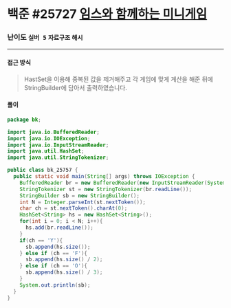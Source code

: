 # 백준 #25727 [임스와 함께하는 미니게임](https://www.acmicpc.net/problem/25727)

### 난이도 `실버 5` `자료구조` `해시`

---

#### 접근 방식

> HastSet을 이용해 중복된 값을 제거해주고 각 게임에 맞게 계산을 해준 뒤에 StringBuilder에 담아서 출력하였습니다.

#### 풀이

```java
package bk;

import java.io.BufferedReader;
import java.io.IOException;
import java.io.InputStreamReader;
import java.util.HashSet;
import java.util.StringTokenizer;

public class bk_25757 {
  public static void main(String[] args) throws IOException {
    BufferedReader br = new BufferedReader(new InputStreamReader(System.in));
    StringTokenizer st = new StringTokenizer(br.readLine());
    StringBuilder sb = new StringBuilder();
    int N = Integer.parseInt(st.nextToken());
    char ch = st.nextToken().charAt(0);
    HashSet<String> hs = new HashSet<String>();
    for(int i = 0; i < N; i++){
      hs.add(br.readLine());
    }
    if(ch == 'Y'){
      sb.append(hs.size());
    } else if (ch == 'F'){
      sb.append(hs.size() / 2);
    } else if (ch == 'O'){
      sb.append(hs.size() / 3);
    }
    System.out.println(sb);
  }
}

```


